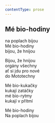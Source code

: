 ```yaml
---
contentType: prose
---
```


## Mé bio-hodiny

na poplach bijou  
Mé bio-hodiny  
bijou, že hnijou

Bijou, že hnijou  
orgány všechny  
ať si jdu pro nové  
do Mototechny

Mé bio-kukačky  
kukají zatáčky  
mé bio-rytmy  
kukají v přítmí

Mé bio-hodiny  
Na poplach bijou
